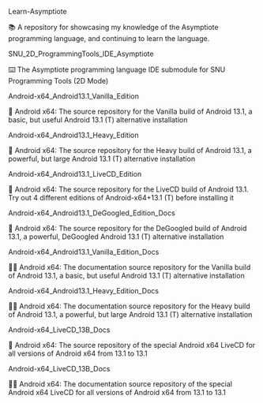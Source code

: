 
Learn-Asymptiote

📚️ A repository for showcasing my knowledge of the Asymptiote programming language, and continuing to learn the language. 

SNU_2D_ProgrammingTools_IDE_Asymptiote

⌨️ The Asymptiote programming language IDE submodule for SNU Programming Tools (2D Mode)

Android-x64_Android13.1_Vanilla_Edition

🤖️ Android x64: The source repository for the Vanilla build of Android 13.1, a basic, but useful Android 13.1 (T) alternative installation

Android-x64_Android13.1_Heavy_Edition

🤖️ Android x64: The source repository for the Heavy build of Android 13.1, a powerful, but large Android 13.1 (T) alternative installation

Android-x64_Android13.1_LiveCD_Edition

🤖️ Android x64: The source repository for the LiveCD build of Android 13.1. Try out 4 different editions of Android-x64+13.1 (T) before installing it 

Android-x64_Android13.1_DeGoogled_Edition_Docs

🤖️ Android x64: The source repository for the DeGoogled build of Android 13.1, a powerful, DeGoogled Android 13.1 (T) alternative installation 

Android-x64_Android13.1_Vanilla_Edition_Docs

🤖️📖️ Android x64: The documentation source repository for the Vanilla build of Android 13.1, a basic, but useful Android 13.1 (T) alternative installation

Android-x64_Android13.1_Heavy_Edition_Docs

🤖️📖️ Android x64: The documentation source repository for the Heavy build of Android 13.1, a powerful, but large Android 13.1 (T) alternative installation

Android-x64_LiveCD_13B_Docs

🤖️ Android x64: The source repository of the special Android x64 LiveCD for all versions of Android x64 from 13.1 to 13.1

Android-x64_LiveCD_13B_Docs

🤖️📖️ Android x64: The documentation source repository of the special Android x64 LiveCD for all versions of Android x64 from 13.1 to 13.1

